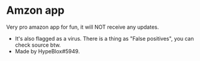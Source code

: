 # Amzon app
Very pro amazon app for fun, it will NOT receive any updates.
- It's also flagged as a virus. There is a thing as "False positives", you can check source btw.
- Made by HypeBlox#5949.
